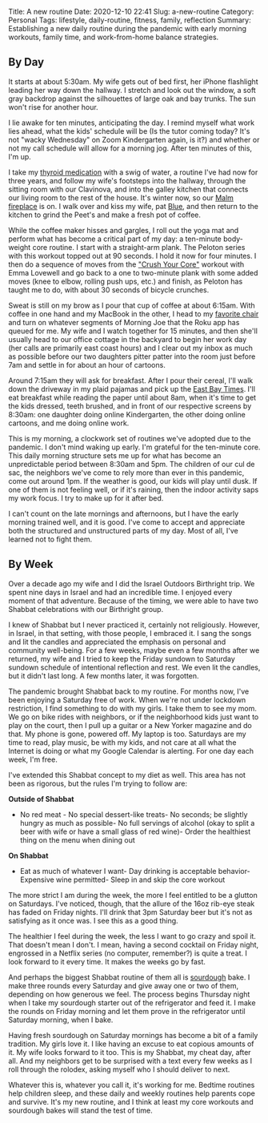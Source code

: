 Title: A new routine
Date: 2020-12-10 22:41
Slug: a-new-routine
Category: Personal
Tags: lifestyle, daily-routine, fitness, family, reflection
Summary: Establishing a new daily routine during the pandemic with early morning workouts, family time, and work-from-home balance strategies.

## By Day

It starts at about 5:30am. My wife gets out of bed first, her iPhone flashlight leading her way down the hallway. I stretch and look out the window, a soft gray backdrop against the silhouettes of large oak and bay trunks. The sun won't rise for another hour.  

I lie awake for ten minutes, anticipating the day. I remind myself what work lies ahead, what the kids' schedule will be (Is the tutor coming today? It's not "wacky Wednesday" on Zoom Kindergarten again, is it?) and whether or not my call schedule will allow for a morning jog. After ten minutes of this, I'm up. 

I take my [thyroid medication]({filename}my-thyroid-got-cancer.md) with a swig of water, a routine I've had now for three years, and follow my wife's footsteps into the hallway, through the sitting room with our Clavinova, and into the galley kitchen that connects our living room to the rest of the house. It's winter now, so our [Malm fireplace](http://www.malmfireplaces.com/) is on. I walk over and kiss my wife, pat [Blue]({filename}the-ascent-of-blue.md), and then return to the kitchen to grind the Peet's and make a fresh pot of coffee.

While the coffee maker hisses and gargles, I roll out the yoga mat and perform what has become a critical part of my day: a ten-minute body-weight core routine. I start with a straight-arm plank. The Peloton series with this workout topped out at 90 seconds. I hold it now for four minutes. I then do a sequence of moves from the ["Crush Your Core"](https://www.pelobuddy.com/crush-your-core/) workout with Emma Lovewell and go back to a one to two-minute plank with some added moves (knee to elbow, rolling push ups, etc.) and finish, as Peloton has taught me to do, with about 30 seconds of bicycle crunches. 

Sweat is still on my brow as I pour that cup of coffee at about 6:15am. With coffee in one hand and my MacBook in the other, I head to my [favorite chair]({filename}the-most-expensive-chair-possible.md) and turn on whatever segments of Morning Joe that the Roku app has queued for me. My wife and I watch together for 15 minutes, and then she'll usually head to our office cottage in the backyard to begin her work day (her calls are primarily east coast hours) and I clear out my inbox as much as possible before our two daughters pitter patter into the room just before 7am and settle in for about an hour of cartoons. 

Around 7:15am they will ask for breakfast. After I pour their cereal, I'll walk down the driveway in my plaid pajamas and pick up the [East Bay Times](https://www.eastbaytimes.com/). I'll eat breakfast while reading the paper until about 8am, when it's time to get the kids dressed, teeth brushed, and in front of our respective screens by 8:30am: one daughter doing online Kindergarten, the other doing online cartoons, and me doing online work. 

This is my morning, a clockwork set of routines we've adopted due to the pandemic. I don't mind waking up early. I'm grateful for the ten-minute core. This daily morning structure sets me up for what has become an unpredictable period between 8:30am and 5pm. The children of our cul de sac, the neighbors we've come to rely more than ever in this pandemic, come out around 1pm. If the weather is good, our kids will play until dusk. If one of them is not feeling well, or if it's raining, then the indoor activity saps my work focus. I try to make up for it after bed. 

I can't count on the late mornings and afternoons, but I have the early morning trained well, and it is good. I've come to accept and appreciate both the structured and unstructured parts of my day. Most of all, I've learned not to fight them. 

## By Week

Over a decade ago my wife and I did the Israel Outdoors Birthright trip. We spent nine days in Israel and had an incredible time. I enjoyed every moment of that adventure. Because of the timing, we were able to have two Shabbat celebrations with our Birthright group. 

I knew of Shabbat but I never practiced it, certainly not religiously. However, in Israel, in that setting, with those people, I embraced it. I sang the songs and lit the candles and appreciated the emphasis on personal and community well-being. For a few weeks, maybe even a few months after we returned, my wife and I tried to keep the Friday sundown to Saturday sundown schedule of intentional reflection and rest. We even lit the candles, but it didn't last long. A few months later, it was forgotten. 

The pandemic brought Shabbat back to my routine. For months now, I've been enjoying a Saturday free of work. When we're not under lockdown restriction, I find something to do with my girls. I take them to see my mom. We go on bike rides with neighbors, or if the neighborhood kids just want to play on the court, then I pull up a guitar or a New Yorker magazine and do that. My phone is gone, powered off. My laptop is too. Saturdays are my time to read, play music, be with my kids, and not care at all what the Internet is doing or what my Google Calendar is alerting. For one day each week, I'm free. 

I've extended this Shabbat concept to my diet as well. This area has not been as rigorous, but the rules I'm trying to follow are:

**Outside of Shabbat**

- No red meat - No special dessert-like treats- No seconds; be slightly hungry as much as possible- No full servings of alcohol (okay to split a beer with wife or have a small glass of red wine)- Order the healthiest thing on the menu when dining out

**On Shabbat**

- Eat as much of whatever I want- Day drinking is acceptable behavior- Expensive wine permitted- Sleep in and skip the core workout

The more strict I am during the week, the more I feel entitled to be a glutton on Saturdays. I've noticed, though, that the allure of the 16oz rib-eye steak has faded on Friday nights. I'll drink that 3pm Saturday beer but it's not as satisfying as it once was. I see this as a good thing. 

The healthier I feel during the week, the less I want to go crazy and spoil it. That doesn't mean I don't. I mean, having a second cocktail on Friday night, engrossed in a Netflix series (no computer, remember?) is quite a treat. I look forward to it every time. It makes the weeks go by fast. 

And perhaps the biggest Shabbat routine of them all is [sourdough](https://www.notion.so/rbucks/Three-terrific-and-relatively-easy-sourdough-rounds-33358b833d4f4a69a1907022a34ace86) bake. I make three rounds every Saturday and give away one or two of them, depending on how generous we feel. The process begins Thursday night when I take my sourdough starter out of the refrigerator and feed it. I make the rounds on Friday morning and let them prove in the refrigerator until Saturday morning, when I bake. 

Having fresh sourdough on Saturday mornings has become a bit of a family tradition. My girls love it. I like having an excuse to eat copious amounts of it. My wife looks forward to it too. This is my Shabbat, my cheat day, after all. And my neighbors get to be surprised with a text every few weeks as I roll through the rolodex, asking myself who I should deliver to next. 

Whatever this is, whatever you call it, it's working for me. Bedtime routines help children sleep, and these daily and weekly routines help parents cope and survive. It's my new routine, and I think at least my core workouts and sourdough bakes will stand the test of time.
